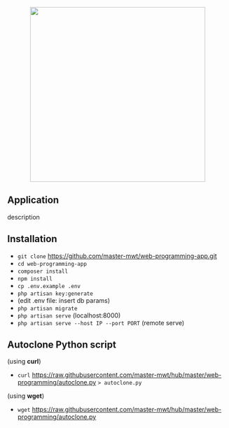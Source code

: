 <p align="center"><img src="https://res.cloudinary.com/dtfbvvkyp/image/upload/v1566331377/laravel-logolockup-cmyk-red.svg" width="400"></p>

## Application

description

## Installation

* `git clone` https://github.com/master-mwt/web-programming-app.git
* `cd web-programming-app`
* `composer install`
* `npm install`
* `cp .env.example .env`
* `php artisan key:generate`
* (edit .env file: insert db params)
* `php artisan migrate`
* `php artisan serve` (localhost:8000)
* `php artisan serve --host IP --port PORT` (remote serve)

## Autoclone Python script

(using **curl**)

* `curl` https://raw.githubusercontent.com/master-mwt/hub/master/web-programming/autoclone.py `> autoclone.py`

(using **wget**)

* `wget` https://raw.githubusercontent.com/master-mwt/hub/master/web-programming/autoclone.py